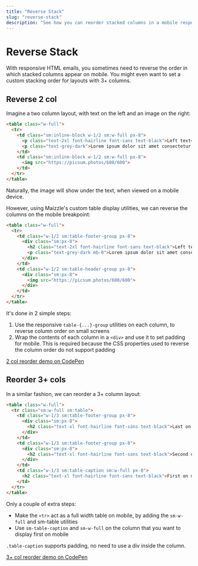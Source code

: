 ```yaml
---
title: "Reverse Stack"
slug: "reverse-stack"
description: "See how you can reorder stacked columns in a mobile responsive HTML email template with table layout CSS properties"
---
```


# Reverse Stack

With responsive HTML emails, you sometimes need to reverse the order in which stacked columns appear on mobile. You might even want to set a custom stacking order for layouts with 3+ columns.

## Reverse 2 col

Imagine a two column layout, with text on the left and an image on the right:

```html
<table class="w-full">
  <tr>
    <td class="sm:inline-block w-1/2 sm:w-full px-8">
      <p class="text-2xl font-hairline font-sans text-black">Left text</p>
      <p class="text-grey-dark">Lorem ipsum dolor sit amet consectetur adipisicing elit. Tempore aspernatur.</p>
    </td>
    <td class="sm:inline-block w-1/2 sm:w-full px-8">
      <img src="https://picsum.photos/600/600">
    </td>
  </tr>
</table>
```

Naturally, the image will show under the text, when viewed on a mobile device.

However, using Maizzle's custom table display utilities, we can reverse the columns on the mobile breakpoint:

```html
<table class="w-full">
  <tr>
    <td class="w-1/2 sm:table-footer-group px-8">
      <div class="sm:px-8">
        <h2 class="text-2xl font-hairline font-sans text-black">Left text</h2>
        <p class="text-grey-dark mb-0">Lorem ipsum dolor sit amet consectetur adipisicing elit. Tempore aspernatur.</p>
      </div>
    </td>
    <td class="w-1/2 sm:table-header-group px-8">
      <div class="sm:px-8">
        <img src="https://picsum.photos/600/600">
      </div>
    </td>
  </tr>
</table>
```

It's done in 2 simple steps:

1. Use the responsive `table-{...}-group` utilities on each column, to reverse column order on small screens
2. Wrap the contents of each column in a `<div>` and use it to set padding for mobile. This is required because the CSS properties used to reverse the column order do not support padding

<a href="https://codepen.io/maizzle/pen/dgpxbB?editors=1000" class="rounded bg-gradient-l-ocean-light hover:bg-gradient-l-ocean-dark text-sm font-bold leading-full py-3 px-12 mt-4 inline-flex" target="_blank" rel="nofollow noopener"><span class="text-white">2 col reorder demo on CodePen</span></a>

## Reorder 3+ cols

In a similar fashion, we can reorder a 3+ column layout:

```html
<table class="w-full">
  <tr class="sm:w-full sm:table">
    <td class="w-1/3 sm:table-footer-group px-8">
      <div class="sm:px-8">
        <h2 class="text-xl font-hairline font-sans text-black">Last on mobile</h2>
      </div>
    </td>
    <td class="w-1/3 sm:table-footer-group px-8">
      <div class="sm:px-8">
        <h2 class="text-xl font-hairline font-sans text-black">Second on mobile</h2>
      </div>
    </td>
    <td class="w-1/3 sm:table-caption sm:w-full px-8">
      <h2 class="text-xl font-hairline font-sans text-black">First on mobile</h2>
    </td>
  </tr>
</table>
```

Only a couple of extra steps:

- Make the `<tr>` act as a full width table on mobile, by adding the `sm-w-full` and sm-table utilities
- Use `sm-table-caption` and `sm-w-full` on the column that you want to display first on mobile

<div class="bg-gray-100 border-l-4 border-gradient-b-ocean-light p-4 mb-4 text-md" role="alert">
  <div class="text-gray-600"><code class="shiki-inline">.table-caption</code> supports padding, no need to use a div inside the column.</div>
</div>

<a href="https://codepen.io/maizzle/pen/dgpxLp?editors=1000" class="rounded bg-gradient-l-ocean-light hover:bg-gradient-l-ocean-dark text-sm font-bold leading-full py-3 px-12 mt-4 inline-flex" target="_blank" rel="nofollow noopener"><span class="text-white">3+ col reorder demo on CodePen</span></a>


